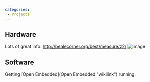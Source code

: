 ```yaml
---
categories:
 - Projects
---
```

Hardware
--------

Lots of great info: <http://bealecorner.org/best/measure/z2/>
![](Zipit2-serial.jpg "image")

Software
--------

Getting [Open Embedded](Open Embedded "wikilink") running.

